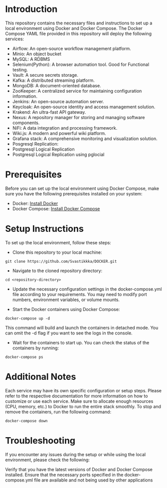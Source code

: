 # Introduction
This repository contains the necessary files and instructions to set up a local environment using Docker and Docker Compose. The Docker Compose YAML file provided in this repository will deploy the following services:

- Airflow: An open-source workflow management platform.
- Minio: An object bucket
- MySQL: A RDBMS
- Selenium(Python): A browser automation tool. Good for Functional testing.
- Vault: A secure secrets storage.
- Kafka: A distributed streaming platform.
- MongoDB: A document-oriented database.
- ZooKeeper: A centralized service for maintaining configuration information.
- Jenkins: An open-source automation server.
- Keycloak: An open-source identity and access management solution.
- Krakend: An ultra-fast API gateway.
- Nexus: A repository manager for storing and managing software components.
- NiFi: A data integration and processing framework.
- Wiki.js: A modern and powerful wiki platform.
- Grafana stack: A comprehensive monitoring and visualization solution.
- Posgresql Replication:
- Postgresql Logical Replication
- Postgresql Logical Replication using pglocial

# Prerequisites
Before you can set up the local environment using Docker Compose, make sure you have the following prerequisites installed on your system:

- Docker: [Install Docker](https://docs.docker.com/get-docker/)
- Docker Compose: [Install Docker Compose](https://docs.docker.com/compose/install/)

# Setup Instructions
To set up the local environment, follow these steps:
- Clone this repository to your local machine:
```
git clone https://github.com/Svastikkka/DOCKER.git
```
- Navigate to the cloned repository directory:
```
cd <repository-directory>
```
- Update the necessary configuration settings in the docker-compose.yml file according to your requirements. You may need to modify port numbers, environment variables, or volume mounts.

- Start the Docker containers using Docker Compose:
```
docker-compose up -d
```
This command will build and launch the containers in detached mode. You can omit the -d flag if you want to see the logs in the console.

- Wait for the containers to start up. You can check the status of the containers by running:
```
docker-compose ps
```

# Additional Notes
Each service may have its own specific configuration or setup steps. Please refer to the respective documentation for more information on how to customize or use each service.
Make sure to allocate enough resources (CPU, memory, etc.) to Docker to run the entire stack smoothly.
To stop and remove the containers, run the following command:
```
docker-compose down
```

# Troubleshooting
If you encounter any issues during the setup or while using the local environment, please check the following:

Verify that you have the latest versions of Docker and Docker Compose installed.
Ensure that the necessary ports specified in the docker-compose.yml file are available and not being used by other applications